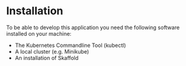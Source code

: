 # Installation
To be able to develop this application you need the following software installed on your machine:

- The Kubernetes Commandline Tool (kubectl)
- A local cluster (e.g. Minikube)
- An installation of Skaffold